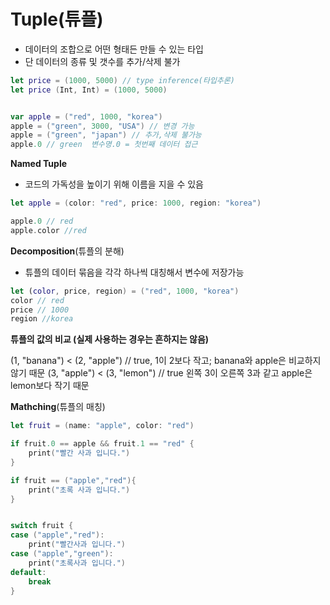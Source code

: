 # Tuple(튜플)
- 데이터의 조합으로 어떤 형태든 만들 수 있는 타입
- 단 데이터의 종류 및 갯수를 추가/삭제 불가

```swift
let price = (1000, 5000) // type inference(타입추론)
let price (Int, Int) = (1000, 5000)


var apple = ("red", 1000, "korea")
apple = ("green", 3000, "USA") // 변경 가능
apple = ("green", "japan") // 추가,삭제 불가능
apple.0 // green  변수명.0 = 첫번째 데이터 접근
```

**Named Tuple**
- 코드의 가독성을 높이기 위해 이름을 지을 수 있음
```swift
let apple = (color: "red", price: 1000, region: "korea")

apple.0 // red 
apple.color //red
```

**Decomposition**(튜플의 분해)
- 튜플의 데이터 묶음을 각각 하나씩 대칭해서 변수에 저장가능
```swift
let (color, price, region) = ("red", 1000, "korea") 
color // red
price // 1000
region //korea
```

**튜플의 값의 비교 (실제 사용하는 경우는 흔하지는 않음)**

(1, "banana") < (2, "apple")   // true, 1이 2보다 작고; banana와 apple은 비교하지 않기 때문
(3, "apple") < (3, "lemon")    // true 왼쪽 3이 오른쪽 3과 같고 apple은 lemon보다 작기 때문


**Mathching**(튜플의 매칭)
```swift
let fruit = (name: "apple", color: "red")

if fruit.0 == apple && fruit.1 == "red" {
    print("빨간 사과 입니다.")
}

if fruit == ("apple","red"){
    print("초록 사과 입니다.")
}


switch fruit {
case ("apple","red"):
    print("빨간사과 입니다.")
case ("apple","green"):
    print("초록사과 입니다.")
default:
    break
}

```

